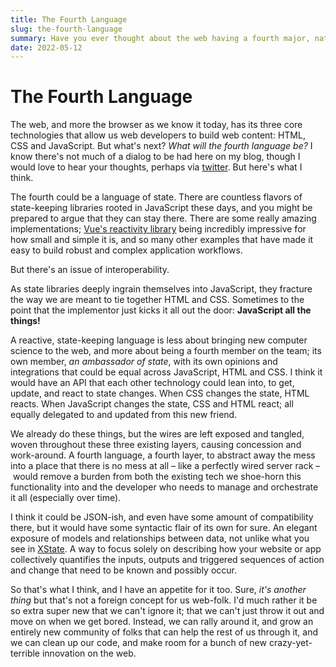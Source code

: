 ```yaml
---
title: The Fourth Language
slug: the-fourth-language
summary: Have you ever thought about the web having a fourth major, native language? Here are a few of my thoughts on it.
date: 2022-05-12
---
```


# The Fourth Language

The web, and more the browser as we know it today, has its three core technologies that allow us web developers to build web content: HTML, CSS and JavaScript. But what's next? *What will the fourth language be?* I know there's not much of a dialog to be had here on my blog, though I would love to hear your thoughts, perhaps via [twitter](https://twitter.com/walpolea). But here's what I think.

The fourth could be a language of state. There are countless flavors of state-keeping libraries rooted in JavaScript these days, and you might be prepared to argue that they can stay there. There are some really amazing implementations; [Vue's reactivity library](https://github.com/vuejs/core/tree/main/packages/reactivity) being incredibly impressive for how small and simple it is, and so many other examples that have made it easy to build robust and complex application workflows.

But there's an issue of interoperability.

As state libraries deeply ingrain themselves into JavaScript, they fracture the way we are meant to tie together HTML and CSS. Sometimes to the point that the implementor just kicks it all out the door: **JavaScript all the things!**

A reactive, state-keeping language is less about bringing new computer science to the web, and more about being a fourth member on the team; its own member, *an ambassador of state*, with its own opinions and integrations that could be equal across JavaScript, HTML and CSS. I think it would have an API that each other technology could lean into, to get, update, and react to state changes. When CSS changes the state, HTML reacts. When JavaScript changes the state, CSS and HTML react; all equally delegated to and updated from this new friend.

We already do these things, but the wires are left exposed and tangled, woven throughout these three existing layers, causing concession and work-around. A fourth language, a fourth layer, to abstract away the mess into a place that there is no mess at all – like a perfectly wired server rack – would remove a burden from both the existing tech we shoe-horn this functionality into and the developer who needs to manage and orchestrate it all (especially over time).

I think it could be JSON-ish, and even have some amount of compatibility there, but it would have some syntactic flair of its own for sure. An elegant exposure of models and relationships between data, not unlike what you see in [XState](https://xstate.js.org/). A way to focus solely on describing how your website or app collectively quantifies the inputs, outputs and triggered sequences of action and change that need to be known and possibly occur.

So that's what I think, and I have an appetite for it too. Sure, *it's another thing* but that's not a foreign concept for us web-folk. I'd much rather it be so extra super new that we can't ignore it; that we can't just throw it out and move on when we get bored. Instead, we can rally around it, and grow an entirely new community of folks that can help the rest of us through it, and we can clean up our code, and make room for a bunch of new crazy-yet-terrible innovation on the web.